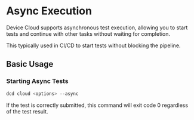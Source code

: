 # Async Execution

Device Cloud supports asynchronous test execution, allowing you to start tests and continue with other tasks without waiting for completion.

This typically used in CI/CD to start tests without blocking the pipeline.

## Basic Usage

### Starting Async Tests
```bash
dcd cloud <options> --async
```

If the test is correctly submitted, this command will exit code 0 regardless of the test result.
